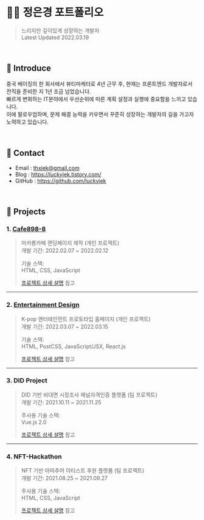 # 👩‍💻 정은경 포트폴리오 
> 느리지만 깊이있게 성장하는 개발자  
> Latest Updated 2022.03.19
</br>

## 📝 Introduce
중국 베이징의 한 회사에서 뷰티마케터로 4년 근무 후, 현재는 프론트엔드 개발자로서 전직을 준비한 지 1년 조금 넘었습니다. <br/>
빠르게 변화하는 IT분야에서 우선순위에 따른 계획 설정과 실행에 중요함을 느끼고 있습니다.<br/> 
이에 팔로우업하며, 문제 해결 능력을 키우면서 꾸준히 성장하는 개발자의 길을 가고자 노력하고 있습니다.

</br>

## 🔗 Contact
- Email : thxjek@gmail.com
- Blog : https://luckyjek.tistory.com/
- GitHub : https://github.com/luckyjek

</br>

## 🔎 Projects
### 1. [Cafe898-8](https://luckyjek.github.io/cafe898-8/)
>마카롱카페 랜딩페이지 제작 (개인 프로젝트)  
>개발 기간: 2022.02.07 ~ 2022.02.12  
>  
>기술 스택:  
>HTML, CSS, JavaScript
>  
>[프로젝트 상세 설명](https://github.com/luckyjek/cafe898-8) 참고

---

### 2. [Entertainment Design](https://623465b8ffb0001ab27c9a07--entertainment-desing.netlify.app/info)
>K-pop 엔터테인먼트 프로토타입 홈페이지 (개인 프로젝트)  
>개발 기간: 2022.03.07 ~ 2022.03.15  
>  
>기술 스택:  
>HTML, PostCSS, JavaScript/JSX, React.js
>  
>[프로젝트 상세 설명](https://github.com/luckyjek/entertainment-design) 참고

---

### 3. DID Project
>DID 기반 비대면 시장조사 패널자격인증 플랫폼 (팀 프로젝트)  
>개발 기간: 2021.10.11 ~ 2021.11.25  
>  
>주사용 기술 스택:  
>Vue.js 2.0
>  
>[프로젝트 상세 설명](https://github.com/DID-project-weDIDsurvey/DID-Project) 참고

---

### 4. NFT-Hackathon
>NFT 기반 아마추어 아티스트 후원 플랫폼 (팀 프로젝트)  
>개발 기간: 2021.08.25 ~ 2021.09.27
>  
>주사용 기술 스택:  
>HTML, CSS, JavaScript
>  
>[프로젝트 상세 설명](https://github.com/luckyjek/NFT-Hackathon) 참고
